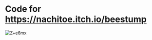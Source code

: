 # Code for https://nachitoe.itch.io/beestump
![Z+e6mx](https://github.com/NachitoE/Beestump/assets/149106695/974e5bd0-1833-45df-a889-a2480c883d15)
